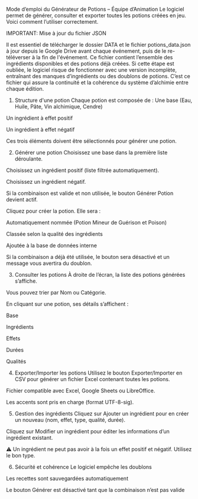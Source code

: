 Mode d’emploi du Générateur de Potions – Équipe d’Animation
Le logiciel permet de générer, consulter et exporter toutes les potions créées en jeu. Voici comment l’utiliser correctement.


IMPORTANT: Mise à jour du fichier JSON

Il est essentiel de télécharger le dossier DATA et le fichier potions_data.json à jour depuis le Google Drive avant chaque événement, puis de le re-téléverser à la fin de l'événement. Ce fichier contient l’ensemble des ingrédients disponibles et des potions déjà créées.
Si cette étape est oubliée, le logiciel risque de fonctionner avec une version incomplète, entraînant des manques d’ingrédients ou des doublons de potions.
C’est ce fichier qui assure la continuité et la cohérence du système d’alchimie entre chaque édition.

1. Structure d'une potion
Chaque potion est composée de :
Une base (Eau, Huile, Pâte, Vin alchimique, Cendre)


Un ingrédient à effet positif


Un ingrédient à effet négatif


Ces trois éléments doivent être sélectionnés pour générer une potion.

2.  Générer une potion
Choisissez une base dans la première liste déroulante.


Choisissez un ingrédient positif (liste filtrée automatiquement).


Choisissez un ingrédient négatif.


Si la combinaison est valide et non utilisée, le bouton Générer Potion devient actif.


Cliquez pour créer la potion. Elle sera :


Automatiquement nommée (Potion Mineur de Guérison et Poison)


Classée selon la qualité des ingrédients


Ajoutée à la base de données interne


Si la combinaison a déjà été utilisée, le bouton sera désactivé et un message vous avertira du doublon.



3. Consulter les potions
À droite de l’écran, la liste des potions générées s’affiche.


Vous pouvez trier par Nom ou Catégorie.


En cliquant sur une potion, ses détails s’affichent :


Base


Ingrédients


Effets


Durées


Qualités



4. Exporter/Importer les potions
Utilisez le bouton Exporter/Importer en CSV pour générer un fichier Excel contenant toutes les potions.


Fichier compatible avec Excel, Google Sheets ou LibreOffice.


Les accents sont pris en charge (format UTF-8-sig).



5. Gestion des ingrédients
Cliquez sur Ajouter un ingrédient pour en créer un nouveau (nom, effet, type, qualité, durée).


Cliquez sur Modifier un ingrédient pour éditer les informations d’un ingrédient existant.


⚠️ Un ingrédient ne peut pas avoir à la fois un effet positif et négatif. Utilisez le bon type.

6. Sécurité et cohérence
Le logiciel empêche les doublons


Les recettes sont sauvegardées automatiquement


Le bouton Générer est désactivé tant que la combinaison n’est pas valide




